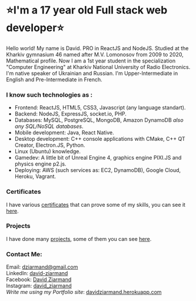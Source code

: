 # ⭐I'm a 17 year old Full stack web developer⭐

Hello world! My name is David. PRO in ReactJS and NodeJS. Studied at the Kharkiv gymnasium 46 named after M.V. Lomonosov from 2009 to 2020, Mathematical profile. Now I am a 1st year student in the specialization "Computer Engineering" at Kharkiv National University of Radio Electronics. I'm native speaker of Ukrainian and Russian. I'm Upper-Intermediate in English and Pre-Intermediate in French. 

### I know such technologies as :
+ Frontend: ReactJS, HTML5, CSS3, Javascript (any language standart).
+ Backend: NodeJS, ExpressJS, socket.io, PHP.
+ Databases: MySQL, PostgreSQL, MongoDB, Amazon DynamoDB *also any SQL/NoSQL databases*.
+ Mobile development: Java, React Native.
+ Desktop development: C++ console applications with CMake, C++ QT Creator, Electron.JS, Python.
+ Linux (Ubuntu) knowledge.
+ Gamedev: A little bit of Unreal Engine 4, graphics engine PIXI.JS and physics engine p2.js.
+ Deploying: AWS (such services as: EC2, DynamoDB), Google Cloud, Heroku, Vagrant.

### Certificates
I have various [certificates](https://davidziarmand.herokuapp.com/#certificates-section) that can prove some of my skills, you can see it [here](https://davidziarmand.herokuapp.com/#certificates-section).

### Projects
I have done many [projects](https://davidziarmand.herokuapp.com/#projects-section), some of them you can see [here](https://davidziarmand.herokuapp.com/#projects-section).

### Contact Me:
Email: [dziarmand@gmail.com](mailto:dziarmand@gmail.com) <br />
LinkedIn: [david-ziarmand](https://www.linkedin.com/in/david-ziarmand) <br />
Facebook: [David Ziarmand](https://www.facebook.com/DavidZiarmand) <br />
Instagram: [david_ziarmand](https://www.instagram.com/david_ziarmand) <br />
*Write me using my Portfolio site*: [davidziarmand.herokuapp.com](https://davidziarmand.herokuapp.com/#contact-section) <br />
